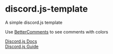 # discord.js-template
A simple discord.js template

Use [BetterComments](https://marketplace.visualstudio.com/items?itemName=aaron-bond.better-comments) to see comments with colors

[Discord.js Docs](https://discord.js.org/#/docs/main/stable/general/welcome) <br>
[Discord.js Guide](https://discordjs.guide/)